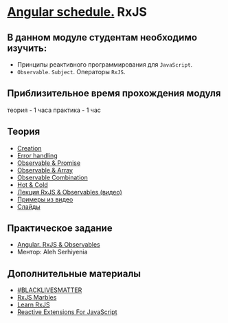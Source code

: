 # [Angular schedule.](../../README-RU.md) RxJS
## В данном модуле студентам необходимо изучить:

- Принципы реактивного программирования для `JavaScript`.
- `Observable`. `Subject`. Операторы `RxJS`.

## Приблизительное время прохождения модуля
теория - 1 часа
практика - 1 час

## Теория 
- [Creation](https://youtu.be/m-VvhFksSwQ)
- [Error handling](https://youtu.be/ACD08YMduIk)
- [Observable & Promise](https://youtu.be/U4VDE7pSAKs)
- [Observable & Array](https://youtu.be/Yk-mUdEtcOw)
- [Observable Combination](https://youtu.be/o3D3l3N7FV0)
- [Hot & Cold](https://youtu.be/88grqF9ZSjU)
- [Лекция RxJS & Observables (видео)](https://youtu.be/uXaMBTsuTbQ)
- [Примеры из видео](https://slides.com/anton_bely/rxjs)
- [Слайды](https://slides.com/pavelrazuvalau/angular-routing)

## Практическое задание
- [Angular. RxJS & Observables](https://github.com/rolling-scopes-school/tasks/blob/master/tasks/angular/rxjs-observables-http.md)
- Ментор: Aleh Serhiyenia

## Дополнительные материалы
- [#BLACKLIVESMATTER](https://rxjs-dev.firebaseapp.com/api)
- [RxJS Marbles](http://rxmarbles.com/)
- [Learn RxJS](https://www.learnrxjs.io/)
- [Reactive Extensions For JavaScript](https://www.npmjs.com/package/rxjs)
